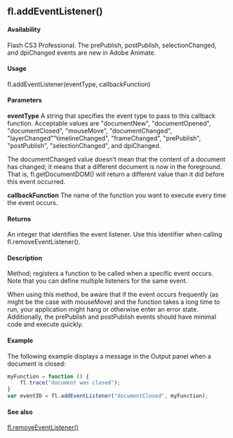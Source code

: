 ## fl.addEventListener()

#### Availability

Flash CS3 Professional. The prePublish, postPublish, selectionChanged, and dpiChanged events are new in Adobe Animate.

#### Usage

fl.addEventListener(eventType, callbackFunction)

#### Parameters

**eventType** A string that specifies the event type to pass to this callback function. Acceptable values are "documentNew", "documentOpened", "documentClosed", "mouseMove", "documentChanged", "layerChanged""timelineChanged", "frameChanged", "prePublish", "postPublish", "selectionChanged", and dpiChanged.

The documentChanged value doesn’t mean that the content of a document has changed; it means that a different document is now in the foreground. That is, fl.getDocumentDOM() will return a different value than it did before this event occurred.

**callbackFunction** The name of the function you want to execute every time the event occurs.

#### Returns

An integer that identifies the event listener. Use this identifier when calling fl.removeEventListener().

#### Description

Method; registers a function to be called when a specific event occurs. Note that you can define multiple listeners for the same event.

When using this method, be aware that if the event occurs frequently (as might be the case with mouseMove) and the function takes a long time to run, your application might hang or otherwise enter an error state. Additionally, the prePublish and postPublish events should have minimal code and execute quickly.

#### Example

The following example displays a message in the Output panel when a document is closed:

```javascript
myFunction = function () {
    fl.trace("document was closed");
}
var eventID = fl.addEventListener("documentClosed", myFunction);
```

#### See also

[fl.removeEventListener()](../flash_object_(fl)/fl58.md)
